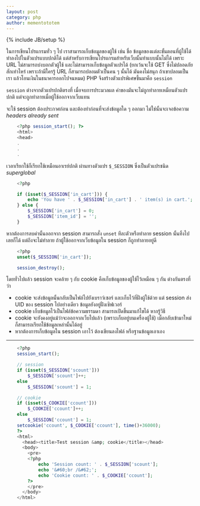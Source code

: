 ```yaml
---
layout: post
category: php
author: mementototem
---
```

{% include JB/setup %}

ในการเขียนโปรแกรมทั่ว ๆ ไป เราสามารถเก็บข้อมูลของผู้ใช้ เช่น ชื่อ ข้อมูลของแต่ละขั้นตอนที่ผู้ใช้ได้ทำลงไปในตัวแปรแบบปกติได้ แต่สำหรับการเขียนโปรแกรมสำหรับเว็บนั้นทำแบบนั้นไม่ได้ เพราะ URL ไม่สามารถบ่งบอกตัวผู้ใช้ และไม่สามารถเก็บข้อมูลตัวแปรได้ (ยกเว้นจะใช้ GET ซึ่งไม่ปลอดภัยสักเท่าไหร่ เพราะถ้ามีใครรู้ URL ก็สามารถปลอมตัวเป็นคน ๆ นั้นได้ มันคงไม่สนุก ถ้าเขาปลอมเป็นเรา แล้วโอนเงินในธนาคารออกไปจนหมด) PHP จึงสร้างตัวแปรพิเศษขึ้นมาคือ `session` 

`session` ต่างจากตัวแปรปกติตรงที่ เมื่อจบการประมวลผล ค่าของมันจะไม่ถูกทำลายเหมือนตัวแปรปกติ แต่จะถูกทำลายเมื่อผู้ใช้ออกจากเว็บแทน 

จะใช้ session ต้องประกาศก่อน และต้องทำก่อนที่จะส่งข้อมูลใด ๆ ออกมา ไม่ใช่นั้นจะเจอข้อความ *headers already sent*

```php
    <?php session_start(); ?>
    <html>
    <head>
    .
    .
    .
```

เวลาเรียกใช้ก็เรียกใช้เหมือนอาเรย์ปกติ ผ่านทางตัวแปร `$_SESSION` ซึ่งเป็นตัวแปรชนิด *superglobal*

```php
    <?php

    if (isset($_SESSION['in_cart'])) {
        echo 'You have ' . $_SESSION['in_cart'] . ' item(s) in cart.';
    } else {
        $_SESSION['in_cart'] = 0;
        $_SESSION['item_id'] = '';
    }
```

หากต้องการลบค่านั้นออกจาก session สามารถสั่ง `unset` ทีละตัวหรือทำลาย session นั้นทิ้งไปเลยก็ได้ แต่ถึงจะไม่ทำลาย ถ้าผู้ใช้ออกจากเว็บข้อมูลใน session ก็ถูกทำลายอยู่ดี

```php
    <?php
    unset($_SESSION['in_cart']);

    session_destroy();
```

โดยทั่วไปแล้ว session จะคล้าย ๆ กับ cookie คือเก็บข้อมูลของผู้ใช้ไว้เหมือน ๆ กัน ต่างกันตรงที่ว่า

- cookie จะส่งข้อมูลนั้นกลับเป็นไฟล์ไปยังเบราว์เซอร์ และเก็บไว้ที่ฝั่งผู้ใช้ด้วย แต่ session ส่ง UID ของ session ไปอย่างเดียว ข้อมูลยังอยู่ฝั่งเซิฟเวอร์
- cookie เก็บข้อมูลไว้เป็นไฟล์ข้อความธรรมดา สามารถเปิดขึ้นมาแก้ไขได้ หากรู้วิธี
- cookie จะยังคงอยู่แม้ว่าจะออกจากเว็บไปแล้ว (เพราะเก็บอยู่บนเครื่องผู้ใช้) เมื่อกลับเข้ามาใหม่ ก็สามารถเรียกใช้ข้อมูลเหล่านั้นได้อยู่
- หากต้องการเก็บข้อมูลใน session เอาไว้ ต้องเขียนลงไฟล์ หรือฐานข้อมูลเอาเอง

---

```php
    <?php
    session_start();

    // session
    if (isset($_SESSION['scount']))
        $_SESSION['scount']++;
    else
        $_SESSION['scount'] = 1;

    // cookie
    if (isset($_COOKIE['ccount']))
        $_COOKIE['ccount']++;
    else
        $_SESSION['ccount'] = 1;
    setcookie('ccount', $_COOKIE['ccount'], time()+36000);
    ?>
    <html>
      <head><title>Test session &amp; cookie</title></head>
      <body>
        <pre>
        <?php
            echo 'Session count: ' . $_SESSION['scount'];
            echo '&#60;br /&#62;';
            echo 'Cookie count: ' . $_COOKIE['ccount'];
        ?>
        </pre>
      </body>
    </html>
```
